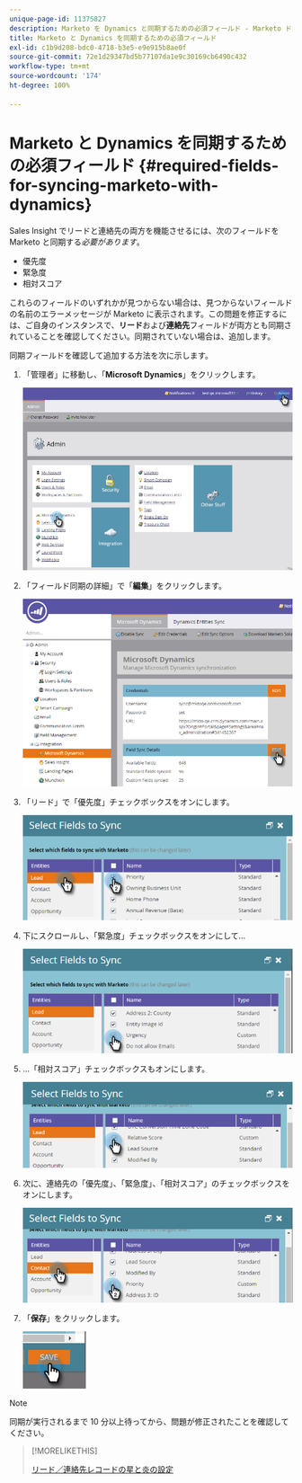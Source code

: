 ```yaml
---
unique-page-id: 11375827
description: Marketo を Dynamics と同期するための必須フィールド - Marketo ドキュメント - 製品ドキュメント
title: Marketo と Dynamics を同期するための必須フィールド
exl-id: c1b9d208-bdc0-4718-b3e5-e9e915b8ae0f
source-git-commit: 72e1d29347bd5b77107da1e9c30169cb6490c432
workflow-type: tm+mt
source-wordcount: '174'
ht-degree: 100%

---
```


# Marketo と Dynamics を同期するための必須フィールド {#required-fields-for-syncing-marketo-with-dynamics}

Sales Insight でリードと連絡先の両方を機能させるには、次のフィールドを Marketo と同期する&#x200B;*必要があります*。

* 優先度
* 緊急度
* 相対スコア

これらのフィールドのいずれかが見つからない場合は、見つからないフィールドの名前のエラーメッセージが Marketo に表示されます。この問題を修正するには、ご自身のインスタンスで、**リード**&#x200B;および&#x200B;**連絡先**&#x200B;フィールドが両方とも同期されていることを確認してください。同期されていない場合は、追加します。

同期フィールドを確認して追加する方法を次に示します。

1. 「管理者」に移動し、「**Microsoft Dynamics**」をクリックします。

   ![](assets/image2015-10-9-9-3a50-3a9.png)

1. 「フィールド同期の詳細」で「**編集**」をクリックします。

   ![](assets/image2015-10-9-9-3a52-3a23.png)

1. 「リード」で「優先度」チェックボックスをオンにします。

   ![](assets/image2016-6-8-13-3a33-3a50.png)

1. 下にスクロールし、「緊急度」チェックボックスをオンにして...

   ![](assets/image2016-6-8-13-3a35-3a22.png)

1. ...「相対スコア」チェックボックスもオンにします。

   ![](assets/image2016-6-8-13-3a36-3a1.png)

1. 次に、連絡先の「優先度」、「緊急度」、「相対スコア」のチェックボックスをオンにします。

   ![](assets/image2016-6-8-13-3a36-3a36.png)

1. 「**保存**」をクリックします。

   ![](assets/image2016-6-8-13-3a41-3a27.png)

>[!NOTE]
>
>同期が実行されるまで 10 分以上待ってから、問題が修正されたことを確認してください。

>[!MORELIKETHIS]
>
>[リード／連絡先レコードの星と炎の設定](/help/marketo/product-docs/marketo-sales-insight/msi-for-microsoft-dynamics/setting-up-and-using/setting-up-stars-and-flames-for-lead-contact-records.md)
